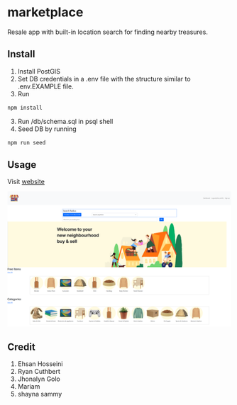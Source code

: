# marketplace

Resale app with built-in location search for finding nearby treasures.

## Install

1. Install PostGIS
2. Set DB credentials in a .env file with the structure similar to .env.EXAMPLE file.
3. Run

```sh
npm install
```

3. Run /db/schema.sql in psql shell
4. Seed DB by running

```sh
npm run seed
```

## Usage

Visit [website](https://marketplace-3v8k.onrender.com/)

![pic](./public/images/app1.png)

## Credit

1. Ehsan Hosseini
2. Ryan Cuthbert
3. Jhonalyn Golo
4. Mariam
5. shayna sammy
